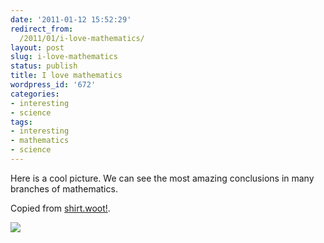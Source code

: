 ```yaml
---
date: '2011-01-12 15:52:29'
redirect_from:
  /2011/01/i-love-mathematics/
layout: post
slug: i-love-mathematics
status: publish
title: I love mathematics
wordpress_id: '672'
categories:
- interesting
- science
tags:
- interesting
- mathematics
- science
---
```


Here is a cool picture. We can see the most amazing conclusions in many branches of mathematics.

Copied from [shirt.woot!](http://shirt.woot.com/Blog/ViewEntry.aspx?Id=14093).

[![](http://storage.live.com/items/EC6B0834F33461C1!136?filename=I_Heart_MathhecDetail.png)](http://s3.amazonaws.com/wootsaleimages/I_Heart_MathhecDetail.png)

